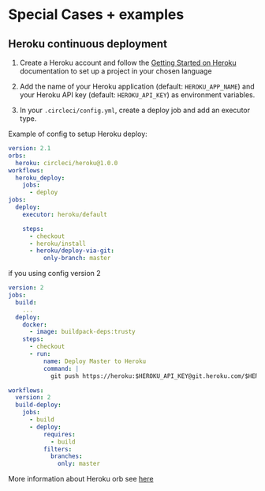 # Special Cases + examples

## Heroku continuous deployment

1) Create a Heroku account and follow the [Getting Started on Heroku](https://devcenter.heroku.com/start) documentation to set up a project in your chosen language

2) Add the name of your Heroku application (default: `HEROKU_APP_NAME`) and your Heroku API key (default: `HEROKU_API_KEY`) as environment variables. 

3) In your `.circleci/config.yml`, create a deploy job and add an executor type.

Example of config to setup Heroku deploy:
```yml
version: 2.1
orbs:
  heroku: circleci/heroku@1.0.0
workflows:
  heroku_deploy:
    jobs:
      - deploy
jobs:
  deploy:
    executor: heroku/default 

    steps:
      - checkout
      - heroku/install
      - heroku/deploy-via-git: 
          only-branch: master
```

if you using config version 2

```yml
version: 2
jobs:
  build:
    ...
  deploy:
    docker:
      - image: buildpack-deps:trusty
    steps:
      - checkout
      - run:
          name: Deploy Master to Heroku
          command: |
            git push https://heroku:$HEROKU_API_KEY@git.heroku.com/$HEROKU_APP_NAME.git master

workflows:
  version: 2
  build-deploy:
    jobs:
      - build
      - deploy:
          requires:
            - build
          filters:
            branches:
              only: master
```

More information about Heroku orb see [here](https://circleci.com/orbs/registry/orb/circleci/heroku)